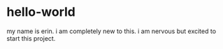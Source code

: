 # hello-world
my name is erin. 
i am completely new to this. i am nervous but excited to start this project.
